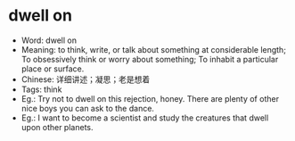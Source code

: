 # dwell on

- Word: dwell on
- Meaning: to think, write, or talk about something at considerable length; To obsessively think or worry about something; To inhabit a particular place or surface.
- Chinese: 详细讲述；凝思；老是想着
- Tags: think
- Eg.: Try not to dwell on this rejection, honey. There are plenty of other nice boys you can ask to the dance.
- Eg.: I want to become a scientist and study the creatures that dwell upon other planets.
